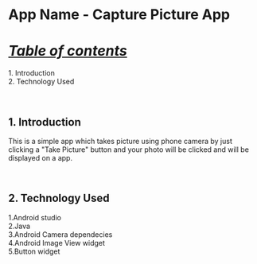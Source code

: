  # App Name -  Capture Picture App
<h1><B><I><U>Table of contents</B></I></U></h1>
<body>
1. Introduction<br>
2. Technology Used<br>
</body>


<br><h2><B>1. Introduction</B></h2>
<body>
This is a simple app which takes picture using phone camera by just clicking  a "Take Picture" button and your photo will be clicked and will be displayed on a app.
</body>



<br><h2><B>2. Technology Used</B></h2>
<body>
1.Android studio<br>
2.Java<br>
3.Android Camera dependecies<br>
4.Android Image View widget<br>
5.Button widget<br>

</body>
